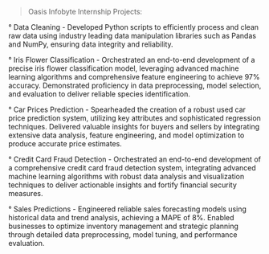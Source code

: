 >Oasis Infobyte Internship Projects:


° Data Cleaning - 
Developed Python scripts to efficiently process and clean raw data using industry leading data manipulation libraries such as Pandas and NumPy, ensuring data integrity and reliability. 

° Iris Flower Classification - 
Orchestrated an end-to-end development of a precise iris flower classification model, leveraging advanced machine learning algorithms and comprehensive feature engineering to achieve 97% accuracy. Demonstrated proficiency in data preprocessing, model selection, and evaluation to deliver reliable species identification.

° Car Prices Prediction - 
Spearheaded the creation of a robust used car price prediction system, utilizing key attributes and sophisticated regression techniques. Delivered valuable insights for buyers and sellers by integrating extensive data analysis, feature engineering, and model optimization to produce accurate price estimates.


° Credit Card Fraud Detection - 
Orchestrated an end-to-end development of a comprehensive credit card fraud detection system, integrating advanced machine learning algorithms with robust data analysis and visualization techniques to deliver actionable insights and fortify financial security measures.

° Sales Predictions - 
Engineered reliable sales forecasting models using historical data and trend analysis, achieving a MAPE of 8%. Enabled businesses to optimize inventory management and strategic planning through detailed data preprocessing, model tuning, and performance evaluation.
